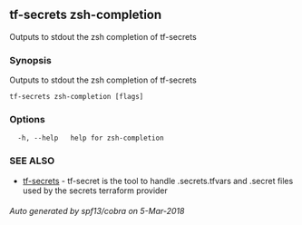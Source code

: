 ## tf-secrets zsh-completion

Outputs to stdout the zsh completion of tf-secrets

### Synopsis


Outputs to stdout the zsh completion of tf-secrets

```
tf-secrets zsh-completion [flags]
```

### Options

```
  -h, --help   help for zsh-completion
```

### SEE ALSO
* [tf-secrets](tf-secrets.md)	 - tf-secret is the tool to handle .secrets.tfvars and .secret files used by the secrets terraform provider

###### Auto generated by spf13/cobra on 5-Mar-2018
